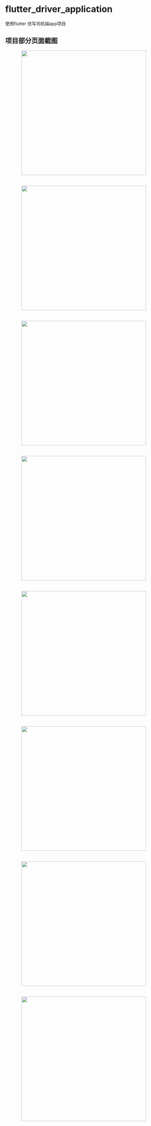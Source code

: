 # flutter_driver_application

使用flutter 仿写司机端app项目

## 项目部分页面截图
<div align=center>
  <img src="https://github.com/mayangyang1/flutter_driver_application/raw/master/assets/examples/example2.jpg" width = "400"  alt="" align="center" />
</div></br></br>
<div align=center>
  <img src="https://github.com/mayangyang1/flutter_driver_application/raw/master/assets/examples/example1.jpg" width = "400"  alt="" align="center" />
</div></br></br>
<div align=center>
  <img src="https://github.com/mayangyang1/flutter_driver_application/raw/master/assets/examples/example3.jpg" width = "400"  alt="" align="center" />
</div></br></br>
<div align=center>
  <img src="https://github.com/mayangyang1/flutter_driver_application/raw/master/assets/examples/example4.jpg" width = "400"  alt="" align="center" />
</div></br></br>
<div align=center>
  <img src="https://github.com/mayangyang1/flutter_driver_application/raw/master/assets/examples/example5.jpg" width = "400"  alt="" align="center" />
</div></br></br>
<div align=center>
  <img src="https://github.com/mayangyang1/flutter_driver_application/raw/master/assets/examples/example6.jpg" width = "400"  alt="" align="center" />
</div></br></br>
<div align=center>
  <img src="https://github.com/mayangyang1/flutter_driver_application/raw/master/assets/examples/example7.jpg" width = "400"  alt="" align="center" />
</div></br></br>
<div align=center>
  <img src="https://github.com/mayangyang1/flutter_driver_application/raw/master/assets/examples/example8.jpg" width = "400"  alt="" align="center" />
</div>


